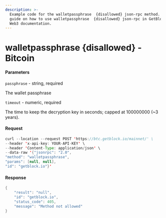 ```yaml
---
description: >-
  Example code for the walletpassphrase  {disallowed} json-rpc method. Сomplete
  guide on how to use walletpassphrase  {disallowed} json-rpc in GetBlock.io
  Web3 documentation.
---
```


# walletpassphrase {disallowed} - Bitcoin

#### Parameters

`passphrase` - string, required

The wallet passphrase

`timeout` - numeric, required

The time to keep the decryption key in seconds; capped at 100000000 (\~3 years).

#### Request

```java
curl --location --request POST 'https://btc.getblock.io/mainnet/' \
--header 'x-api-key: YOUR-API-KEY' \
--header 'Content-Type: application/json' \
--data-raw '{"jsonrpc": "2.0",
"method": "walletpassphrase",
"params": [null, null],
"id": "getblock.io"}'
```

#### Response

```java
{
    "result": "null",
    "id": "getblock.io",
    "status_code": 405,
    "message": "Method not allowed"
}
```
